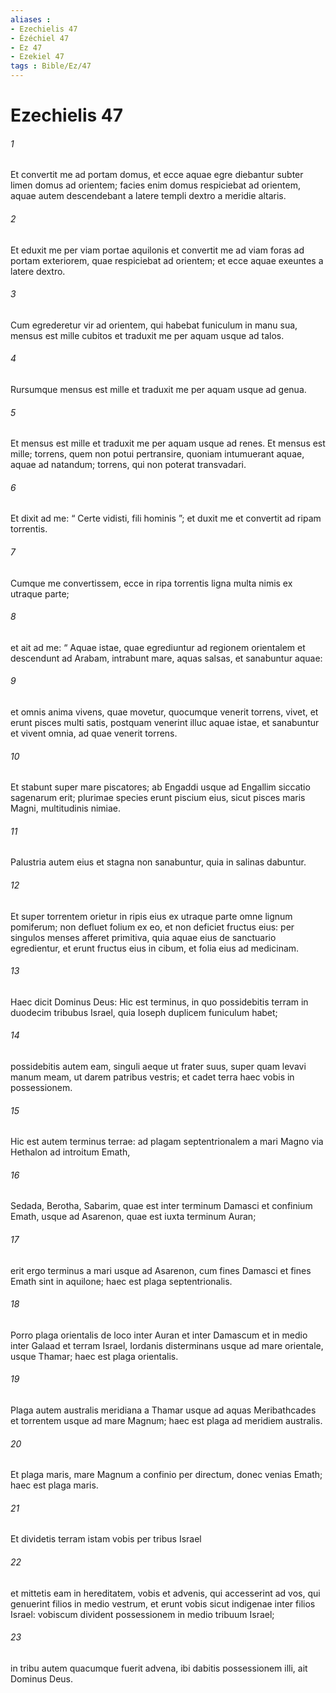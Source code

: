 ```yaml
---
aliases : 
- Ezechielis 47
- Ézéchiel 47
- Ez 47
- Ezekiel 47
tags : Bible/Ez/47
---
```


# Ezechielis 47

###### 1
Et convertit me ad portam domus, et ecce aquae egre diebantur subter limen domus ad orientem; facies enim domus respiciebat ad orientem, aquae autem descendebant a latere templi dextro a meridie altaris. 
###### 2
Et eduxit me per viam portae aquilonis et convertit me ad viam foras ad portam exteriorem, quae respiciebat ad orientem; et ecce aquae exeuntes a latere dextro. 
###### 3
Cum egrederetur vir ad orientem, qui habebat funiculum in manu sua, mensus est mille cubitos et traduxit me per aquam usque ad talos. 
###### 4
Rursumque mensus est mille et traduxit me per aquam usque ad genua. 
###### 5
Et mensus est mille et traduxit me per aquam usque ad renes. Et mensus est mille; torrens, quem non potui pertransire, quoniam intumuerant aquae, aquae ad natandum; torrens, qui non poterat transvadari. 
###### 6
Et dixit ad me: “ Certe vidisti, fili hominis ”; et duxit me et convertit ad ripam torrentis. 
###### 7
Cumque me convertissem, ecce in ripa torrentis ligna multa nimis ex utraque parte; 
###### 8
et ait ad me: “ Aquae istae, quae egrediuntur ad regionem orientalem et descendunt ad Arabam, intrabunt mare, aquas salsas, et sanabuntur aquae: 
###### 9
et omnis anima vivens, quae movetur, quocumque venerit torrens, vivet, et erunt pisces multi satis, postquam venerint illuc aquae istae, et sanabuntur et vivent omnia, ad quae venerit torrens. 
###### 10
Et stabunt super mare piscatores; ab Engaddi usque ad Engallim siccatio sagenarum erit; plurimae species erunt piscium eius, sicut pisces maris Magni, multitudinis nimiae. 
###### 11
Palustria autem eius et stagna non sanabuntur, quia in salinas dabuntur. 
###### 12
Et super torrentem orietur in ripis eius ex utraque parte omne lignum pomiferum; non defluet folium ex eo, et non deficiet fructus eius: per singulos menses afferet primitiva, quia aquae eius de sanctuario egredientur, et erunt fructus eius in cibum, et folia eius ad medicinam.
###### 13
Haec dicit Dominus Deus: Hic est terminus, in quo possidebitis terram in duodecim tribubus Israel, quia Ioseph duplicem funiculum habet; 
###### 14
possidebitis autem eam, singuli aeque ut frater suus, super quam levavi manum meam, ut darem patribus vestris; et cadet terra haec vobis in possessionem. 
###### 15
Hic est autem terminus terrae: ad plagam septentrionalem a mari Magno via Hethalon ad introitum Emath, 
###### 16
Sedada, Berotha, Sabarim, quae est inter terminum Damasci et confinium Emath, usque ad Asarenon, quae est iuxta terminum Auran; 
###### 17
erit ergo terminus a mari usque ad Asarenon, cum fines Damasci et fines Emath sint in aquilone; haec est plaga septentrionalis. 
###### 18
Porro plaga orientalis de loco inter Auran et inter Damascum et in medio inter Galaad et terram Israel, Iordanis disterminans usque ad mare orientale, usque Thamar; haec est plaga orientalis. 
###### 19
Plaga autem australis meridiana a Thamar usque ad aquas Meribathcades et torrentem usque ad mare Magnum; haec est plaga ad meridiem australis. 
###### 20
Et plaga maris, mare Magnum a confinio per directum, donec venias Emath; haec est plaga maris. 
###### 21
Et dividetis terram istam vobis per tribus Israel 
###### 22
et mittetis eam in hereditatem, vobis et advenis, qui accesserint ad vos, qui genuerint filios in medio vestrum, et erunt vobis sicut indigenae inter filios Israel: vobiscum divident possessionem in medio tribuum Israel; 
###### 23
in tribu autem quacumque fuerit advena, ibi dabitis possessionem illi, ait Dominus Deus.
